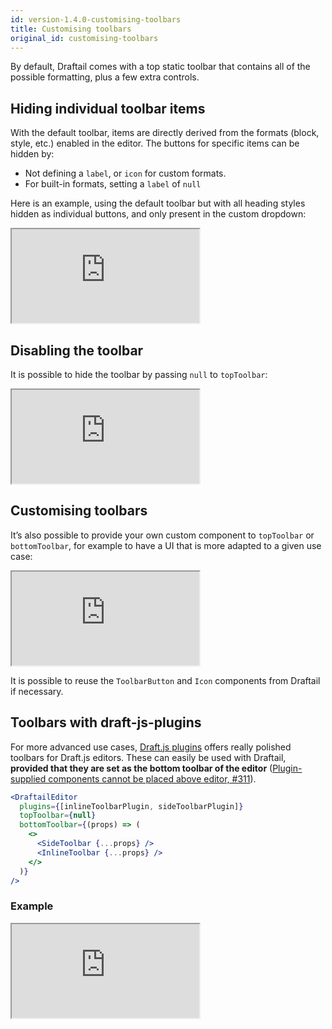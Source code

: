 ```yaml
---
id: version-1.4.0-customising-toolbars
title: Customising toolbars
original_id: customising-toolbars
---
```


By default, Draftail comes with a top static toolbar that contains all of the possible formatting, plus a few extra controls.

## Hiding individual toolbar items

With the default toolbar, items are directly derived from the formats (block, style, etc.) enabled in the editor. The buttons for specific items can be hidden by:

- Not defining a `label`, or `icon` for custom formats.
- For built-in formats, setting a `label` of `null`

Here is an example, using the default toolbar but with all heading styles hidden as individual buttons, and only present in the custom dropdown:

<iframe src="https://demo.draftail.org/storybook/iframe.html?id=docs--controls" class="iframe iframe--docs-200"></iframe>

## Disabling the toolbar

It is possible to hide the toolbar by passing `null` to `topToolbar`:

<iframe src="https://demo.draftail.org/storybook/iframe.html?id=docs--no-toolbar" class="iframe iframe--docs-200"></iframe>

## Customising toolbars

It’s also possible to provide your own custom component to `topToolbar` or `bottomToolbar`, for example to have a UI that is more adapted to a given use case:

<iframe src="https://demo.draftail.org/storybook/iframe.html?id=docs--custom-toolbars" class="iframe iframe--docs-200"></iframe>

It is possible to reuse the `ToolbarButton` and `Icon` components from Draftail if necessary.

## Toolbars with draft-js-plugins

For more advanced use cases, [Draft.js plugins](https://www.draft-js-plugins.com/) offers really polished toolbars for Draft.js editors. These can easily be used with Draftail, **provided that they are set as the bottom toolbar of the editor** ([Plugin-supplied components cannot be placed above editor, #311](https://github.com/draft-js-plugins/draft-js-plugins/issues/311)).

```jsx
<DraftailEditor
  plugins={[inlineToolbarPlugin, sideToolbarPlugin]}
  topToolbar={null}
  bottomToolbar={(props) => (
    <>
      <SideToolbar {...props} />
      <InlineToolbar {...props} />
    </>
  )}
/>
```

### Example

<iframe src="https://demo.draftail.org/storybook/iframe.html?id=plugins--custom-toolbars" class="iframe iframe--docs-250"></iframe>
